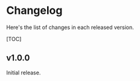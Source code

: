Changelog
=========

Here's the list of changes in each released version.

[TOC]

v1.0.0
------

Initial release.
